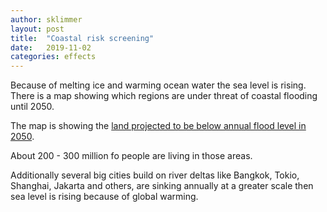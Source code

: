 ```yaml
---
author: sklimmer
layout: post
title:  "Coastal risk screening"
date:   2019-11-02
categories: effects 
---
```

Because of melting ice and warming ocean water the sea level is rising. There is a map showing which regions
are under threat of coastal flooding until 2050.

The map is showing the [land projected to be below annual flood level in 2050](https://coastal.climatecentral.org).

About 200 - 300 million fo people are living in those areas.

Additionally several big cities build on river deltas like Bangkok, Tokio, Shanghai, Jakarta and others,
are sinking annually at a greater scale then sea level is rising because of global warming.